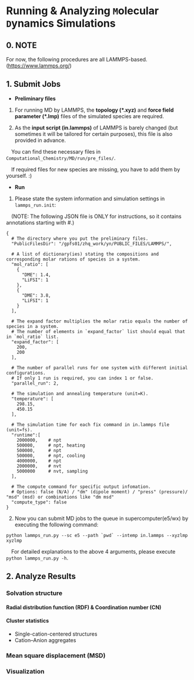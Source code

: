 # Running & Analyzing `M`olecular `D`ynamics Simulations
## 0. NOTE
For now, the following procedures are all LAMMPS-based. (https://www.lammps.org/)
## 1. Submit Jobs
* **Preliminary files**
1. For running MD by LAMMPS, the **topology (\*.xyz)** and **force field parameter (\*.lmp)** files of 
the simulated species are required.

2. As the **input script (in.lammps)** of LAMMPS is barely changed (but sometimes it will be tailored for certain purposes), 
this file is also provided in advance.  

&emsp;You can find these necessary files in `Computational_Chemistry/MD/run/pre_files/`.

&emsp;If required files for new species are missing, you have to add them by yourself. :)
* **Run**
1. Please state the system information and simulation settings in `lammps_run.init`:

&emsp;(NOTE: The following JSON file is ONLY for instructions, so it contains annotations starting with #.)
```text
{
  # The directory where you put the preliminary files.
  "PublicFilesDir": "/gpfs01/zhq_work/yn/PUBLIC_FILES/LAMMPS/",
  
  # A list of dictionary(ies) stating the compositions and corresponding molar rations of species in a system.
  "mol_ratio": [
    {
      "DME": 1.4,
      "LiFSI": 1
    },
	{
      "DME": 3.8,
      "LiFSI": 1
    }
  ],
  
  # The expand factor multiplies the molar ratio equals the number of species in a system.
  # The number of elements in `expand_factor` list should equal that in `mol_ratio` list.
  "expand_factor": [
    200,
    200
  ],
  
  # The number of parallel runs for one system with different initial configurations.
  # If only 1 run is required, you can index 1 or false.
  "parallel_run": 2,
  
  # The simulation and annealing temperature (unit=K).
  "temperature": [
    298.15,
    450.15
  ],
  
  # The simulation time for each fix command in in.lammps file (unit=fs).
  "runtime":[
    2000000,    # npt
    500000,     # npt, heating
    500000,     # npt
    500000,     # npt, cooling
    4000000,    # npt
    2000000,    # nvt
    5000000     # nvt, sampling
  ],
  
  # The compute command for specific output infomation.
  # Options: false (N/A) / "dm" (dipole moment) / "press" (pressure)/ "msd" (msd) or combinations like "dm msd"
  "compute_type": false
}
```
2. Now you can submit MD jobs to the queue in supercomputer(e5/wx) by executing the following command:
```shell
python lammps_run.py --sc e5 --path `pwd` --intemp in.lammps --xyzlmp xyzlmp
```
&emsp;For detailed explanations to the above 4 arguments, please execute `python lammps_run.py -h`.
## 2. Analyze Results
### Solvation structure
#### Radial distribution function (RDF) & Coordination number (CN)
#### Cluster statistics
* Single-cation-centered structures
* Cation–Anion aggregates
### Mean square displacement (MSD)
### Visualization

